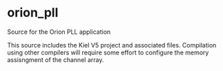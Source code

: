 # orion_pll
Source for the Orion PLL application

This source includes the Kiel V5 project and associated files.  Compilation using other compilers will require
some effort to configure the memory assisngment of the channel array.
